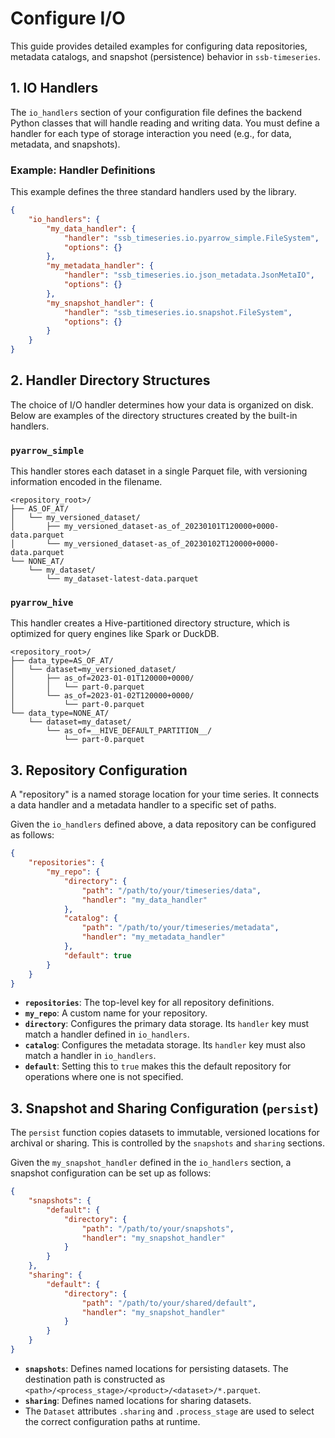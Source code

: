 # Configure I/O

This guide provides detailed examples for configuring data repositories, metadata catalogs, and snapshot (persistence) behavior in `ssb-timeseries`.

## 1. IO Handlers

The `io_handlers` section of your configuration file defines the backend Python classes that will handle reading and writing data.
You must define a handler for each type of storage interaction you need (e.g., for data, metadata, and snapshots).

### Example: Handler Definitions

This example defines the three standard handlers used by the library.

```json
{
    "io_handlers": {
        "my_data_handler": {
            "handler": "ssb_timeseries.io.pyarrow_simple.FileSystem",
            "options": {}
        },
        "my_metadata_handler": {
            "handler": "ssb_timeseries.io.json_metadata.JsonMetaIO",
            "options": {}
        },
        "my_snapshot_handler": {
            "handler": "ssb_timeseries.io.snapshot.FileSystem",
            "options": {}
        }
    }
}
```

## 2. Handler Directory Structures

The choice of I/O handler determines how your data is organized on disk. Below are examples of the directory structures created by the built-in handlers.

### `pyarrow_simple`

This handler stores each dataset in a single Parquet file, with versioning information encoded in the filename.

```
<repository_root>/
├── AS_OF_AT/
│   └── my_versioned_dataset/
│       ├── my_versioned_dataset-as_of_20230101T120000+0000-data.parquet
│       └── my_versioned_dataset-as_of_20230102T120000+0000-data.parquet
└── NONE_AT/
    └── my_dataset/
        └── my_dataset-latest-data.parquet
```

### `pyarrow_hive`

This handler creates a Hive-partitioned directory structure, which is optimized for query engines like Spark or DuckDB.

```
<repository_root>/
├── data_type=AS_OF_AT/
│   └── dataset=my_versioned_dataset/
│       ├── as_of=2023-01-01T120000+0000/
│       │   └── part-0.parquet
│       └── as_of=2023-01-02T120000+0000/
│           └── part-0.parquet
└── data_type=NONE_AT/
    └── dataset=my_dataset/
        └── as_of=__HIVE_DEFAULT_PARTITION__/
            └── part-0.parquet
```

## 3. Repository Configuration

A "repository" is a named storage location for your time series.
It connects a data handler and a metadata handler to a specific set of paths.

Given the `io_handlers` defined above, a data repository can be configured as follows:

```json
{
    "repositories": {
        "my_repo": {
            "directory": {
                "path": "/path/to/your/timeseries/data",
                "handler": "my_data_handler"
            },
            "catalog": {
                "path": "/path/to/your/timeseries/metadata",
                "handler": "my_metadata_handler"
            },
            "default": true
        }
    }
}
```

-   **`repositories`**: The top-level key for all repository definitions.
-   **`my_repo`**: A custom name for your repository.
-   **`directory`**: Configures the primary data storage. Its `handler` key must match a handler defined in `io_handlers`.
-   **`catalog`**: Configures the metadata storage. Its `handler` key must also match a handler in `io_handlers`.
-   **`default`**: Setting this to `true` makes this the default repository for operations where one is not specified.

## 3. Snapshot and Sharing Configuration (`persist`)

The `persist` function copies datasets to immutable, versioned locations for archival or sharing.
This is controlled by the `snapshots` and `sharing` sections.

Given the `my_snapshot_handler` defined in the `io_handlers` section, a snapshot configuration can be set up as follows:

```json
{
    "snapshots": {
        "default": {
            "directory": {
                "path": "/path/to/your/snapshots",
                "handler": "my_snapshot_handler"
            }
        }
    },
    "sharing": {
        "default": {
            "directory": {
                "path": "/path/to/your/shared/default",
                "handler": "my_snapshot_handler"
            }
        }
    }
}
```

-   **`snapshots`**: Defines named locations for persisting datasets. The destination path is constructed as `<path>/<process_stage>/<product>/<dataset>/*.parquet`.
-   **`sharing`**: Defines named locations for sharing datasets.
-   The `Dataset` attributes `.sharing` and `.process_stage` are used to select the correct configuration paths at runtime.
